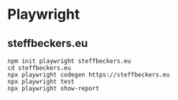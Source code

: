 # Playwright

## steffbeckers.eu

```
npm init playwright steffbeckers.eu
cd steffbeckers.eu
npx playwright codegen https://steffbeckers.eu
npx playwright test
npx playwright show-report
```
